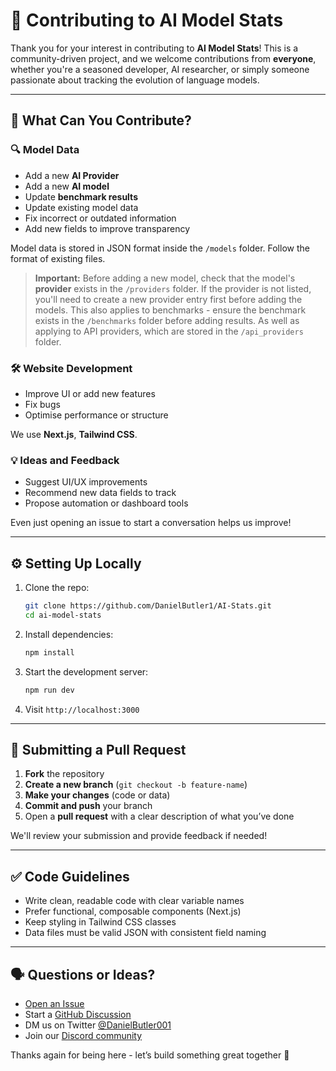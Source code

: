 # 🤝 Contributing to AI Model Stats

Thank you for your interest in contributing to **AI Model Stats**! This is a community-driven project, and we welcome contributions from **everyone**, whether you're a seasoned developer, AI researcher, or simply someone passionate about tracking the evolution of language models.

---

## 🧠 What Can You Contribute?

### 🔍 Model Data

-   Add a new **AI Provider**
-   Add a new **AI model**
-   Update **benchmark results**
-   Update existing model data
-   Fix incorrect or outdated information
-   Add new fields to improve transparency

Model data is stored in JSON format inside the `/models` folder. Follow the format of existing files.

> **Important:** Before adding a new model, check that the model's **provider** exists in the `/providers` folder. If the provider is not listed, you'll need to create a new provider entry first before adding the models.
> This also applies to benchmarks - ensure the benchmark exists in the `/benchmarks` folder before adding results. As well as applying to API providers, which are stored in the `/api_providers` folder.

### 🛠 Website Development

-   Improve UI or add new features
-   Fix bugs
-   Optimise performance or structure

We use **Next.js**, **Tailwind CSS**.

### 💡 Ideas and Feedback

-   Suggest UI/UX improvements
-   Recommend new data fields to track
-   Propose automation or dashboard tools

Even just opening an issue to start a conversation helps us improve!

---

## ⚙️ Setting Up Locally

1. Clone the repo:

    ```bash
    git clone https://github.com/DanielButler1/AI-Stats.git
    cd ai-model-stats
    ```

2. Install dependencies:

    ```bash
    npm install
    ```

3. Start the development server:

    ```bash
    npm run dev
    ```

4. Visit `http://localhost:3000`

---

## 🔄 Submitting a Pull Request

1. **Fork** the repository
2. **Create a new branch** (`git checkout -b feature-name`)
3. **Make your changes** (code or data)
4. **Commit and push** your branch
5. Open a **pull request** with a clear description of what you’ve done

We'll review your submission and provide feedback if needed!

---

## ✅ Code Guidelines

-   Write clean, readable code with clear variable names
-   Prefer functional, composable components (Next.js)
-   Keep styling in Tailwind CSS classes
-   Data files must be valid JSON with consistent field naming

---

## 🗣️ Questions or Ideas?

-   [Open an Issue](https://github.com/DanielButler1/AI-Stats/issues)
-   Start a [GitHub Discussion](#)
-   DM us on Twitter [@DanielButler001](#)
-   Join our [Discord community](#)

Thanks again for being here - let’s build something great together 🚀
